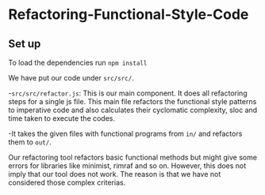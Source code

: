 # Refactoring-Functional-Style-Code
## Set up 
 To load the dependencies run `npm install`

 We have put our code under `src/src/`. 

-`src/src/refactor.js`: This is our main component. It does all refactoring steps for a single js file. 
			This main file refactors the functional style patterns to imperative code and also calculates their cyclomatic complexity, sloc and time taken to execute the codes.

-It takes the given files with functional programs from `in/` and refactors them to `out/`.
   

Our refactoring tool refactors basic functional methods but might give some errors for libraries like minimist, rimraf and so on. However, this does not imply that our tool does not work. The reason is that we have not considered those complex criterias.

